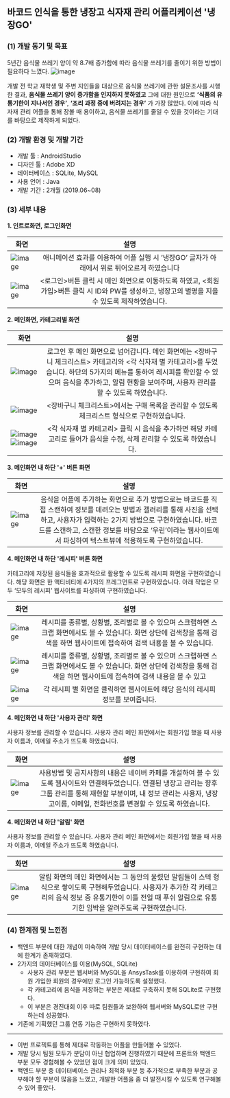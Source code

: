 ## 바코드 인식을 통한 냉장고 식자재 관리 어플리케이션 '냉장GO'
### (1) 개발 동기 및 목표
5년간 음식물 쓰레기 양이 약 8.7배 증가함에 따라 음식물 쓰레기를 줄이기 위한 방법이 필요하다 느꼈다.
![image](https://user-images.githubusercontent.com/68772751/122660753-a3618200-d1be-11eb-8537-5c1da959d001.png)

개발 전 학교 재학생 및 주변 지인들을 대상으로 음식물 쓰레기에 관한 설문조사를 시행한 결과, **음식물 쓰레기 양이 증가함을 인지하지 못하였고** 
그에 대한 원인으로 **‘식품의 유통기한이 지나서인 경우’**, **‘조리 과정 중에 버려지는 경우’** 가 가장 많았다. 
이에 따라 식자재 관리 어플을 통해 장볼 때 용이하고, 음식물 쓰레기를 줄일 수 있을 것이라는 기대를 바탕으로 제작하게 되었다.  

### (2) 개발 환경 및 개발 기간
- 개발 툴 : AndroidStudio
- 디자인 툴 : Adobe XD
- 데이터베이스 : SQLite, MySQL
- 사용 언어 : Java
- 개발 기간 : 2개월 (2019.06~08)

### (3) 세부 내용
**1. 인트로화면, 로그인화면**

화면 | 설명 |
---|:---:|
![image](https://user-images.githubusercontent.com/68772751/122660717-52518e00-d1be-11eb-925a-2e51f1dd62e3.png) | 애니메이션 효과를 이용하여 어플 실행 시 ’냉장GO’ 글자가 아래에서 위로 튀어오르게 하였습니다|
![image](https://user-images.githubusercontent.com/68772751/122660718-54b3e800-d1be-11eb-9203-b79ad482ec9e.png) | <로그인>버튼 클릭 시 메인 화면으로 이동하도록 하였고, <회원가입>버튼 클릭 시 ID와 PW를 생성하고, 냉장고의 별명을 지을 수 있도록 제작하였습니다.|

**2. 메인화면, 카테고리별 화면**

화면 | 설명 |
---|:---:|
![image](https://user-images.githubusercontent.com/68772751/122660949-87f77680-d1c0-11eb-849d-7710df2a3864.png) | 로그인 후 메인 화면으로 넘어갑니다. 메인 화면에는 <장바구니 체크리스트> 카테고리와 <각 식자재 별 카테고리>를 두었습니다. 하단의 5가지의 메뉴를 통하여 레시피를 확인할 수 있으며 음식을 추가하고, 알림 현황을 보여주며, 사용자 관리를 할 수 있도록 하였습니다.
![image](https://user-images.githubusercontent.com/68772751/122660951-8d54c100-d1c0-11eb-86cc-ce8cbe8fcc28.png) | <장바구니 체크리스트>에서는 구매 목록을 관리할 수 있도록 체크리스트 형식으로 구현하였습니다.
![image](https://user-images.githubusercontent.com/68772751/122660957-92b20b80-d1c0-11eb-9c19-178b2002a148.png) ![image](https://user-images.githubusercontent.com/68772751/122660960-95acfc00-d1c0-11eb-8bd9-ea88cf9ea82b.png) |<각 식자재 별 카테고리> 클릭 시 음식을 추가하면 해당 카테고리로 들어가 음식을 수정, 삭제 관리할 수 있도록 하였습니다.

**3. 메인화면 내 하단 '+' 버튼 화면**

화면 | 설명 |
---|:---:|
![image](https://user-images.githubusercontent.com/68772751/122661020-21bf2380-d1c1-11eb-94e8-3f6928566873.png) | 음식을 어플에 추가하는 화면으로 추가 방법으로는 바코드를 직접 스캔하여 정보를 데려오는 방법과 갤러리를 통해 사진을 선택하고, 사용자가 입력하는 2가지 방법으로 구현하였습니다. 바코드를 스캔하고, 스캔한 정보를 바탕으로 ‘우린’이라는 웹사이트에서 파싱하여 텍스트뷰에 적용하도록 구현하였습니다.

**4. 메인화면 내 하단 '레시피' 버튼 화면**

카테고리에 저장된 음식들을 효과적으로 활용할 수 있도록 레시피 화면을 구현하였습니다. 해당 화면은 한 액티비티에 4가지의 프레그먼트로 구현하였습니다. 아래 작업은 모두 ‘모두의 레시피’ 웹사이트를 파싱하여 구현하였습니다.

화면 | 설명 |
---|:---:|
![image](https://user-images.githubusercontent.com/68772751/122661041-43200f80-d1c1-11eb-949d-38e321174e40.png) | 레시피를 종류별, 상황별, 조리별로 볼 수 있으며 스크랩하면 스크랩 화면에서도 볼 수 있습니다. 화면 상단에 검색창을 통해 검색을 하면 웹사이트에 접속하여 검색 내용을 볼 수 있습니다.
![image](https://user-images.githubusercontent.com/68772751/122661050-503cfe80-d1c1-11eb-9304-5e52565648a0.png) | 레시피를 종류별, 상황별, 조리별로 볼 수 있으며 스크랩하면 스크랩 화면에서도 볼 수 있습니다. 화면 상단에 검색창을 통해 검색을 하면 웹사이트에 접속하여 검색 내용을 볼 수 있고
![image](https://user-images.githubusercontent.com/68772751/122661051-559a4900-d1c1-11eb-83ca-43c2eec2b3b4.png) | 각 레시피 별 화면을 클릭하면 웹사이트에 해당 음식의 레시피 정보를 보여줍니다.

**4. 메인화면 내 하단 '사용자 관리' 화면**

사용자 정보를 관리할 수 있습니다. 사용자 관리 메인 화면에서는 회원가입 했을 때 사용자 이름과, 이메일 주소가 뜨도록 하였습니다.

화면 | 설명 |
---|:---:|
![image](https://user-images.githubusercontent.com/68772751/122661091-bd509400-d1c1-11eb-9ab4-86137ec8b75a.png) | 사용방법 및 공지사항의 내용은 네이버 카페를 개설하여 볼 수 있도록 웹사이트와 연결해두었습니다. 연결된 냉장고 관리는 향후 그룹 관리를 통해 재현할 부분이며, 내 정보 관리는 사용자, 냉장고이름, 이메일, 전화번호를 변경할 수 있도록 하였습니다.

**4. 메인화면 내 하단 '알림' 화면**

사용자 정보를 관리할 수 있습니다. 사용자 관리 메인 화면에서는 회원가입 했을 때 사용자 이름과, 이메일 주소가 뜨도록 하였습니다.

화면 | 설명 |
---|:---:|
![image](https://user-images.githubusercontent.com/68772751/122661110-ea04ab80-d1c1-11eb-9c9f-7676aa7ac9e1.png) | 알림 화면의 메인 화면에서는 그 동안의 울렸던 알림들이 스텍 형식으로 쌓이도록 구현해두었습니다. 사용자가 추가한 각 카테고리의 음식 정보 중 유통기한이 이틀 전일 때 푸쉬 알림으로 유통기한 임박을 알려주도록 구현하였습니다.


### (4) 한계점 및 느낀점
- 백엔드 부분에 대한 개념이 미숙하여 개발 당시 데이터베이스를 완전히 구현하는 데에 한계가 존재하였다.
- 2가지의 데이터베이스를 이용(MySQL, SQLite)
  - 사용자 관리 부분은 웹서버와 MySQL을 AnsysTask를 이용하여 구현하여 회원 가입한 회원의 경우에만 로그인 가능하도록 설정했다.
  - 각 카테고리에 음식을 저장하는 부분은 제대로 구축하지 못해 SQLite로 구현했다.
  - 이 부분은 경진대회 이후 따로 팀원들과 보완하여 웹서버와 MySQL로만 구현하는데 성공했다.
- 기존에 기획했던 그룹 연동 기능은 구현하지 못하였다.
-----
- 이번 프로젝트를 통해 제대로 작동하는 어플을 만들어볼 수 있었다.
- 개발 당시 팀원 모두가 분담이 아닌 협업하며 진행하였기 때문에 프론트와 백엔드 부분 모두 경험해볼 수 있었던 점이 크게 의미 있었다.
- 백엔드 부분 중 데이터베이스 관리나 최적화 부분 등 추가적으로 부족한 부분과 공부해야 할 부분이 많음을 느꼈고, 개발한 어플을 좀 더 발전시킬 수 있도록 연구해볼 수 있어 좋았다.

